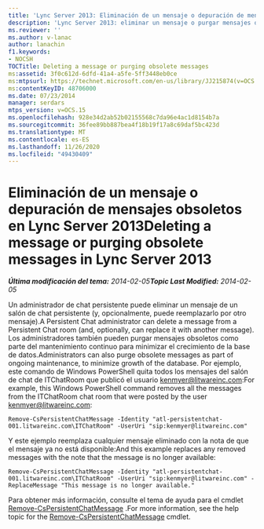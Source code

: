 ```yaml
---
title: 'Lync Server 2013: Eliminación de un mensaje o depuración de mensajes obsoletos'
description: 'Lync Server 2013: eliminar un mensaje o purgar mensajes obsoletos.'
ms.reviewer: ''
ms.author: v-lanac
author: lanachin
f1.keywords:
- NOCSH
TOCTitle: Deleting a message or purging obsolete messages
ms:assetid: 3f0c612d-6dfd-41a4-a5fe-5ff3448eb0ce
ms:mtpsurl: https://technet.microsoft.com/en-us/library/JJ215874(v=OCS.15)
ms:contentKeyID: 48706000
ms.date: 07/23/2014
manager: serdars
mtps_version: v=OCS.15
ms.openlocfilehash: 928e34d2ab52b02155568c7da96e4ac1d8154b7a
ms.sourcegitcommit: 36fee89bb887bea4f18b19f17a8c69daf5bc423d
ms.translationtype: MT
ms.contentlocale: es-ES
ms.lasthandoff: 11/26/2020
ms.locfileid: "49430409"
---
```

# <a name="deleting-a-message-or-purging-obsolete-messages-in-lync-server-2013"></a><span data-ttu-id="7a5bc-103">Eliminación de un mensaje o depuración de mensajes obsoletos en Lync Server 2013</span><span class="sxs-lookup"><span data-stu-id="7a5bc-103">Deleting a message or purging obsolete messages in Lync Server 2013</span></span>

<div data-xmlns="http://www.w3.org/1999/xhtml">

<div class="topic" data-xmlns="http://www.w3.org/1999/xhtml" data-msxsl="urn:schemas-microsoft-com:xslt" data-cs="https://msdn.microsoft.com/">

<div data-asp="https://msdn2.microsoft.com/asp">



</div>

<div id="mainSection">

<div id="mainBody"><span data-ttu-id="7a5bc-104">

<span> </span></span><span class="sxs-lookup"><span data-stu-id="7a5bc-104">

<span> </span></span></span>

<span data-ttu-id="7a5bc-105">_**Última modificación del tema:** 2014-02-05_</span><span class="sxs-lookup"><span data-stu-id="7a5bc-105">_**Topic Last Modified:** 2014-02-05_</span></span>

<span data-ttu-id="7a5bc-106">Un administrador de chat persistente puede eliminar un mensaje de un salón de chat persistente (y, opcionalmente, puede reemplazarlo por otro mensaje).</span><span class="sxs-lookup"><span data-stu-id="7a5bc-106">A Persistent Chat administrator can delete a message from a Persistent Chat room (and, optionally, can replace it with another message).</span></span> <span data-ttu-id="7a5bc-107">Los administradores también pueden purgar mensajes obsoletos como parte del mantenimiento continuo para minimizar el crecimiento de la base de datos.</span><span class="sxs-lookup"><span data-stu-id="7a5bc-107">Administrators can also purge obsolete messages as part of ongoing maintenance, to minimize growth of the database.</span></span> <span data-ttu-id="7a5bc-108">Por ejemplo, este comando de Windows PowerShell quita todos los mensajes del salón de chat de ITChatRoom que publicó el usuario kenmyer@litwareinc.com:</span><span class="sxs-lookup"><span data-stu-id="7a5bc-108">For example, this Windows PowerShell command removes all the messages from the ITChatRoom chat room that were posted by the user kenmyer@litwareinc.com:</span></span>

    Remove-CsPersistentChatMessage -Identity "atl-persistentchat-001.litwareinc.com\ITChatRoom" -UserUri "sip:kenmyer@litwareinc.com"

<span data-ttu-id="7a5bc-109">Y este ejemplo reemplaza cualquier mensaje eliminado con la nota de que el mensaje ya no está disponible:</span><span class="sxs-lookup"><span data-stu-id="7a5bc-109">And this example replaces any removed messages with the note that the message is no longer available:</span></span>

    Remove-CsPersistentChatMessage -Identity "atl-persistentchat-001.litwareinc.com\ITChatRoom" -UserUri "sip:kenmyer@litwareinc.com" -ReplaceMessage "This message is no longer available."

<span data-ttu-id="7a5bc-110">Para obtener más información, consulte el tema de ayuda para el cmdlet [Remove-CsPersistentChatMessage](https://docs.microsoft.com/powershell/module/skype/Remove-CsPersistentChatMessage) .</span><span class="sxs-lookup"><span data-stu-id="7a5bc-110">For more information, see the help topic for the [Remove-CsPersistentChatMessage](https://docs.microsoft.com/powershell/module/skype/Remove-CsPersistentChatMessage) cmdlet.</span></span>

<span data-ttu-id="7a5bc-111"></div>

<span> </span>

</div>

</div>

</span><span class="sxs-lookup"><span data-stu-id="7a5bc-111"></div>

<span> </span>

</div>

</div>

</span></span></div>

